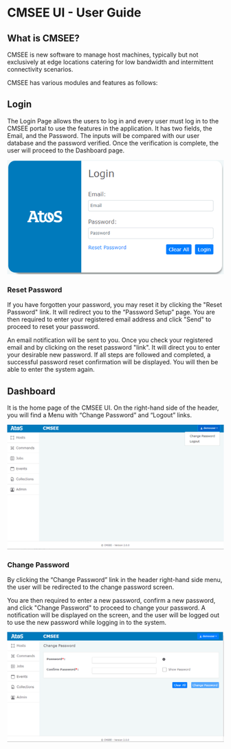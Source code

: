 # CMSEE UI - User Guide

## What is CMSEE?

CMSEE is new software to manage host machines, typically but not exclusively at edge locations catering for low bandwidth and intermittent connectivity scenarios.

CMSEE has various modules and features as follows:

## Login

The Login Page allows the users to log in and every user must log in to the CMSEE portal to use the features in the application.
It has two fields, the Email, and the Password. The inputs will be compared with our user database and the password verified. Once the verification is complete, the user will proceed to the Dashboard page.

![Login Screen](https://github.com/shailendra4chat/cmsee/blob/main/login.png)

### Reset Password

If you have forgotten your password, you may reset it by clicking the "Reset Password" link. It will redirect you to the “Password Setup” page. You are then required to enter your registered email address and click "Send" to proceed to reset your password.

An email notification will be sent to you. Once you check your registered email and by clicking on the reset password "link". It will direct you to enter your desirable new password. If all steps are followed and completed, a successful password reset confirmation will be displayed. You will then be able to enter the system again. 

## Dashboard

It is the home page of the CMSEE UI.
On the right-hand side of the header, you will find a Menu with “Change Password” and “Logout” links.

![Dashboard Screen](https://github.com/shailendra4chat/cmsee/blob/main/dashboard.png)

### Change Password

By clicking the “Change Password” link in the header right-hand side menu, the user will be redirected to the change password screen.

You are then required to enter a new password, confirm a new password, and click "Change Password" to proceed to change your password.
A notification will be displayed on the screen, and the user will be logged out to use the new password while logging in to the system.

![Change Password Screen](https://github.com/shailendra4chat/cmsee/blob/main/change-password.png)
